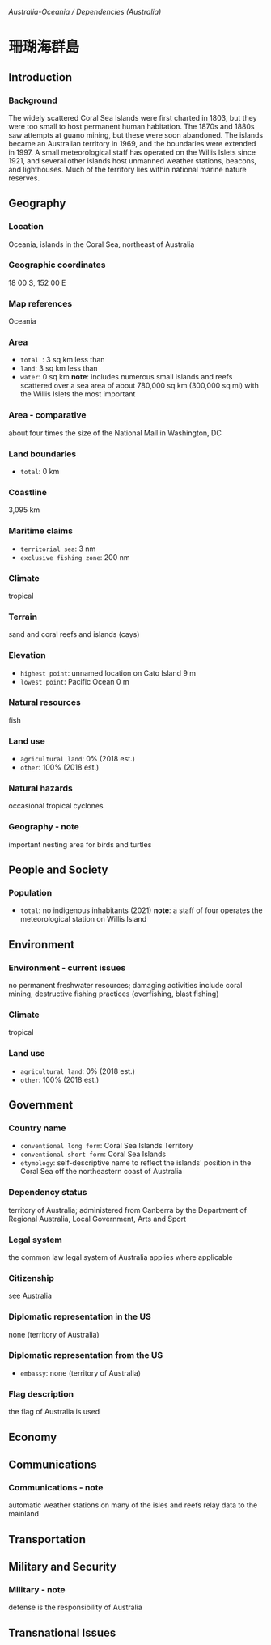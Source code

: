 _Australia-Oceania / Dependencies (Australia)_

# 珊瑚海群島

## Introduction

### Background
The widely scattered Coral Sea Islands were first charted in 1803, but they were too small to host permanent human habitation. The 1870s and 1880s saw attempts at guano mining, but these were soon abandoned. The islands became an Australian territory in 1969, and the boundaries were extended in 1997. A small meteorological staff has operated on the Willis Islets since 1921, and several other islands host unmanned weather stations, beacons, and lighthouses. Much of the territory lies within national marine nature reserves.  

## Geography

### Location
Oceania, islands in the Coral Sea, northeast of Australia

### Geographic coordinates
18 00 S, 152 00 E

### Map references
Oceania

### Area
- `total `: 3 sq km less than
- `land`: 3 sq km less than
- `water`: 0 sq km
**note**:  includes numerous small islands and reefs scattered over a sea area of about 780,000 sq km (300,000 sq mi) with the Willis Islets the most important

### Area - comparative
about four times the size of the National Mall in Washington, DC

### Land boundaries
- `total`: 0 km

### Coastline
3,095 km

### Maritime claims
- `territorial sea`: 3 nm
- `exclusive fishing zone`: 200 nm

### Climate
tropical

### Terrain
sand and coral reefs and islands (cays)

### Elevation
- `highest point`: unnamed location on Cato Island 9 m
- `lowest point`: Pacific Ocean 0 m

### Natural resources
fish

### Land use
- `agricultural land`: 0% (2018 est.)
- `other`: 100% (2018 est.)

### Natural hazards
occasional tropical cyclones

### Geography - note
important nesting area for birds and turtles

## People and Society

### Population
- `total`: no indigenous inhabitants (2021)
**note**:  a staff of four operates the meteorological station on Willis Island

## Environment

### Environment - current issues
no permanent freshwater resources; damaging activities include coral mining, destructive fishing practices (overfishing, blast fishing)

### Climate
tropical

### Land use
- `agricultural land`: 0% (2018 est.)
- `other`: 100% (2018 est.)

## Government

### Country name
- `conventional long form`: Coral Sea Islands Territory
- `conventional short form`: Coral Sea Islands
- `etymology`: self-descriptive name to reflect the islands' position in the Coral Sea off the northeastern coast of Australia

### Dependency status
territory of Australia; administered from Canberra by the Department of Regional Australia, Local Government, Arts and Sport

### Legal system
the common law legal system of Australia applies where applicable

### Citizenship
see Australia

### Diplomatic representation in the US
none (territory of Australia)

### Diplomatic representation from the US
- `embassy`: none (territory of Australia)

### Flag description
the flag of Australia is used

## Economy

## Communications

### Communications - note
automatic weather stations on many of the isles and reefs relay data to the mainland

## Transportation

## Military and Security

### Military - note
defense is the responsibility of Australia

## Transnational Issues


